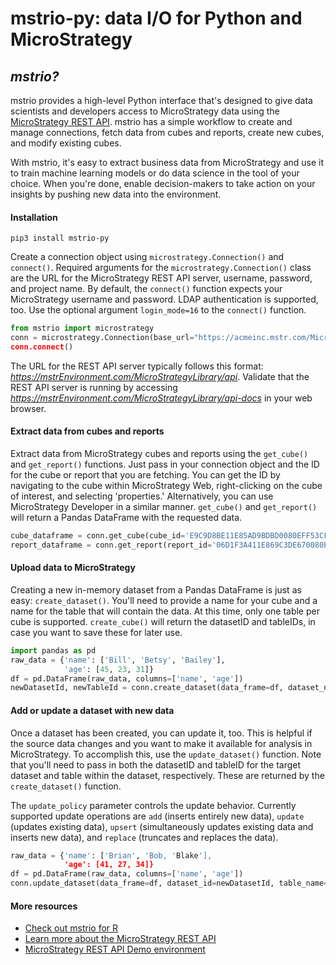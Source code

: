 # mstrio-py: data I/O for Python and MicroStrategy

## *mstrio?*
mstrio provides a high-level Python interface that's designed to give data scientists and developers access to MicroStrategy data using the [MicroStrategy REST API](https://lw.microstrategy.com/msdz/MSDL/GARelease_Current/docs/projects/RESTSDK/Content/topics/REST_API/REST_API.htm). mstrio has a simple workflow to create and manage connections, fetch data from cubes and reports, create new cubes, and modify existing cubes.

With mstrio, it's easy to extract business data from MicroStrategy and use it to train machine learning models or do data science in the tool of your choice. When you're done, enable decision-makers to take action on your insights by pushing new data into the environment.

#### Installation
```
pip3 install mstrio-py
```

Create a connection object using `microstrategy.Connection()` and `connect()`.  Required arguments for the `microstrategy.Connection()` class are the URL for the MicroStrategy REST API server, username, password, and project name. By default, the `connect()` function expects your MicroStrategy username and password. LDAP authentication is supported, too. Use the optional argument `login_mode=16` to the `connect()` function.

```python
from mstrio import microstrategy
conn = microstrategy.Connection(base_url="https://acmeinc.mstr.com/MicroStrategyLibrary/api, username="myUsername", password="myPassword", project_name="Acme, Inc. Analytics")
conn.connect()
```
The URL for the REST API server typically follows this format: _https://mstrEnvironment.com/MicroStrategyLibrary/api_. Validate that the REST API server is running by accessing _https://mstrEnvironment.com/MicroStrategyLibrary/api-docs_ in your web browser.


#### Extract data from cubes and reports
Extract data from MicroStrategy cubes and reports using the `get_cube()` and `get_report()` functions. Just pass in your connection object and the ID for the cube or report that you are fetching. You can get the ID by navigating to the cube within MicroStrategy Web, right-clicking on the cube of interest, and selecting 'properties.' Alternatively, you can use MicroStrategy Developer in a similar manner. `get_cube()` and `get_report()` will return a Pandas DataFrame with the requested data.

```python
cube_dataframe = conn.get_cube(cube_id='E9C9D8BE11E85AD9BDBD0080EFF53CF8')
report_dataframe = conn.get_report(report_id='06D1F3A411E869C3DE670080EF259221')
```

#### Upload data to MicroStrategy
Creating a new in-memory dataset from a Pandas DataFrame is just as easy: `create_dataset()`. You'll need to provide a name for your cube and a name for the table that will contain the data. At this time, only one table per cube is supported. `create_cube()` will return the datasetID and tableIDs, in case you want to save these for later use.

```python
import pandas as pd
raw_data = {'name': ['Bill', 'Betsy', 'Bailey'],
            'age': [45, 23, 31]}
df = pd.DataFrame(raw_data, columns=['name', 'age'])
newDatasetId, newTableId = conn.create_dataset(data_frame=df, dataset_name='Employees', table_name='Ages')
```

#### Add or update a dataset with new data
Once a dataset has been created, you can update it, too. This is helpful if the source data changes and you want to make it available for analysis in MicroStrategy. To accomplish this, use the `update_dataset()` function. Note that you'll need to pass in both the datasetID and tableID for the target dataset and table within the dataset, respectively. These are returned by the `create_dataset()` function.

The `update_policy` parameter controls the update behavior. Currently supported update operations are `add` (inserts entirely new data), `update` (updates existing data), `upsert` (simultaneously updates existing data and inserts new data), and `replace` (truncates and replaces the data).

```python
raw_data = {'name': ['Brian', 'Bob, 'Blake'],
            'age': [41, 27, 34]}
df = pd.DataFrame(raw_data, columns=['name', 'age'])
conn.update_dataset(data_frame=df, dataset_id=newDatasetId, table_name='Ages', update_policy='add')
```

#### More resources
- [Check out mstrio for R](https://github.com/MicroStrategy/mstrio)
- [Learn more about the MicroStrategy REST API](https://lw.microstrategy.com/msdz/MSDL/GARelease_Current/docs/projects/RESTSDK/Content/topics/REST_API/REST_API.htm)
- [MicroStrategy REST API Demo environment](https://demo.microstrategy.com/MicroStrategyLibrary/api-docs/index.html)
